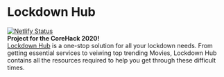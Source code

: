 # Lockdown Hub
[![Netlify Status](https://api.netlify.com/api/v1/badges/a24e74d3-4e0c-4f4c-81d2-bc974a9b4c25/deploy-status)](https://app.netlify.com/sites/lockdownhub/deploys)
<br>
<strong>Project for the CoreHack 2020!</strong>
<br>
[Lockdown Hub](https://lockdownhub.netlify.app/) is a one-stop solution for all your lockdown needs. From getting essential services to veiwing top trending Movies, Lockdown Hub contains all the resources required to help you get through these difficult times.


